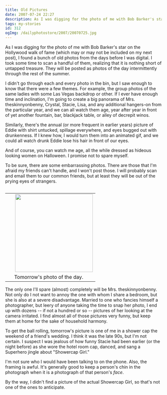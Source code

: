 ```yaml
---
title: Old Pictures
date: 2007-07-24 22:27
description: As I was digging for the photo of me with Bob Barker's star on the Hollywood walk of fame (which may or may not be included on my next post), I found a bunch of old photos from the days before I was digital.  I took some time to scan a handful of them, realizing that it is nothing short of untapped treasure.  They will be posted as photos of the day intermittently through the rest of the summer.
tags: my-stories
id: 312
ogImg: /dailyphotostore/2007/20070725.jpg
---
```

As I was digging for the photo of me with Bob Barker's star on the Hollywood walk of fame (which may or may not be included on my next post), I found a bunch of old photos from the days before I was digital.  I took some time to scan a handful of them, realizing that it is nothing short of untapped treasure.  They will be posted as photos of the day intermittently through the rest of the summer.

I didn't go through each and every photo in the bin, but I saw enough to know that there were a few themes.  For example, the group photos of the same ladies with some Las Vegas backdrop or other.  If I ever have enough time and inclination, I'm going to create a big panorama of Mrs. theskinnyonbenny, Crystal, Stacie, Lisa, and any additional hangers-on from the particular year, and we can all watch them age, year after year in front of yet another fountain, bar, blackjack table, or alley of decrepit winos.

Similarly, there's the annual (or more frequent in earlier years) picture of Eddie with shirt untucked, spillage everywhere, and eyes bugged out with drunkenness.  If I knew how, I would turn them into an animated gif, and we could all watch drunk Eddie lose his hair in front of our eyes.

And of course, you can watch me age, all the while dressed as hideous looking women on Halloween.  I promise not to spare myself.

To be sure, there are some embarrassing photos.  There are those that I'm afraid my friends can't handle, and I won't post those.  I will probably scan and email them to our common friends, but at least they will be out of the prying eyes of strangers.

<table cellpadding="2" align="right"><tr><td width="5" rowspan="2"><spacer type="block" width="5" height="1"></td><td width="250" align="center" ><img src="/dailyphotostore/2007/20070725.jpg" align="right" width ="250"></td></tr><tr><td class="caption" width="250">Tomorrow's photo of the day.</td></tr></table>

The only one I'll spare (almost) completely will be Mrs. theskinnyonbenny.  Not only do I not want to annoy the one with whom I share a bedroom, but she is also at a severe disadvantage.  Married to one who fancies himself a photographer, but leery of anyone taking the time to snap her photo, I end up with dozens -- if not a hundred or so -- pictures of her looking at the camera irritated.  I find almost all of those pictures very funny, but keep them at home for the sake of household harmony.

To get the ball rolling, tomorrow's picture is one of me in a shower cap the weekend of a friend's wedding.  I think it was the late 90s, but I'm not certain.  I suspect I was jealous of how funny Stacie had been earlier (or the night before) as she wore the hotel room cap, danced, and sang a Superhero jingle about "Showercap Girl."

I'm not sure who I would have been talking to on the phone.  Also, the framing is awful.  It's generally good to keep a person's chin in the photograph when it is a photograph of that person's *face*.

By the way, I didn't find a picture of the actual Showercap Girl, so that's not one of the ones to anticipate.